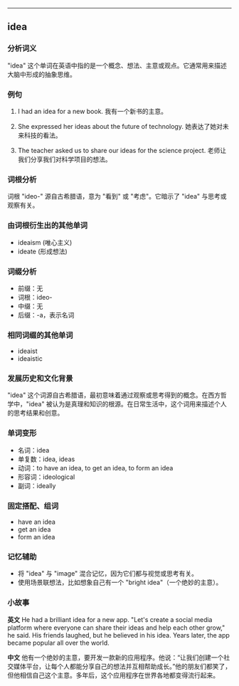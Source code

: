 
---------------
## idea
### 分析词义
"idea" 这个单词在英语中指的是一个概念、想法、主意或观点。它通常用来描述大脑中形成的抽象思维。

### 例句
1. I had an idea for a new book.
   我有一个新书的主意。

2. She expressed her ideas about the future of technology.
   她表达了她对未来科技的看法。

3. The teacher asked us to share our ideas for the science project.
   老师让我们分享我们对科学项目的想法。

### 词根分析
词根 "ideo-" 源自古希腊语，意为 "看到" 或 "考虑"。它暗示了 "idea" 与思考或观察有关。

### 由词根衍生出的其他单词
- ideaism (唯心主义)
- ideate (形成想法)

### 词缀分析
- 前缀：无
- 词根：ideo-
- 中缀：无
- 后缀：-a，表示名词

### 相同词缀的其他单词
- ideaist
- ideaistic

### 发展历史和文化背景
"idea" 这个词源自古希腊语，最初意味着通过观察或思考得到的概念。在西方哲学中，"idea" 被认为是真理和知识的根源。在日常生活中，这个词用来描述个人的思考结果和创意。

### 单词变形
- 名词：idea
- 单复数：idea, ideas
- 动词：to have an idea, to get an idea, to form an idea
- 形容词：ideological
- 副词：ideally

### 固定搭配、组词
- have an idea
- get an idea
- form an idea

### 记忆辅助
- 将 "idea" 与 "image" 混合记忆，因为它们都与视觉或思考有关。
- 使用场景联想法，比如想象自己有一个 "bright idea"（一个绝妙的主意）。

### 小故事
**英文**
He had a brilliant idea for a new app. "Let's create a social media platform where everyone can share their ideas and help each other grow," he said. His friends laughed, but he believed in his idea. Years later, the app became popular all over the world.

**中文**
他有一个绝妙的主意，要开发一款新的应用程序。他说：“让我们创建一个社交媒体平台，让每个人都能分享自己的想法并互相帮助成长。”他的朋友们都笑了，但他相信自己这个主意。多年后，这个应用程序在世界各地都变得流行起来。

